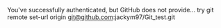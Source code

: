 You've successfully authenticated, but GitHub does not provide...
try
git remote set-url origin git@github.com:jackym97/Git_test.git

